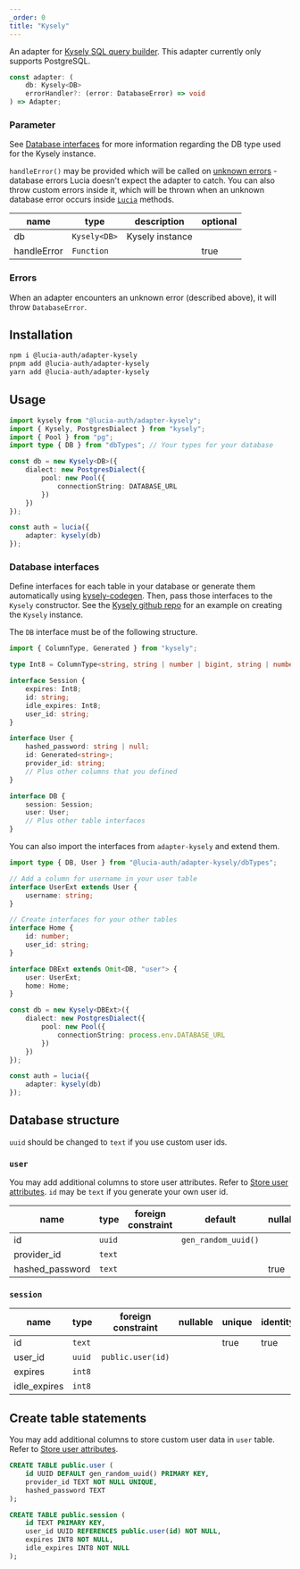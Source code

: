 ```yaml
---
_order: 0
title: "Kysely"
---
```


An adapter for [Kysely SQL query builder](https://github.com/koskimas/kysely). This adapter currently only supports PostgreSQL.

```ts
const adapter: (
	db: Kysely<DB>
	errorHandler?: (error: DatabaseError) => void
) => Adapter;
```

### Parameter

See [Database interfaces](#database-interfaces) for more information regarding the DB type used for the Kysely instance.

`handleError()` may be provided which will be called on [unknown errors](/learn/basics/error-handling#known-errors) - database errors Lucia doesn't expect the adapter to catch. You can also throw custom errors inside it, which will be thrown when an unknown database error occurs inside [`Lucia`](/reference/api/server-api#lucia-default) methods.

| name        | type         | description     | optional |
| ----------- | ------------ | --------------- | -------- |
| db          | `Kysely<DB>` | Kysely instance |          |
| handleError | `Function`   |                 | true     |

### Errors

When an adapter encounters an unknown error (described above), it will throw `DatabaseError`.

## Installation

```bash
npm i @lucia-auth/adapter-kysely
pnpm add @lucia-auth/adapter-kysely
yarn add @lucia-auth/adapter-kysely
```

## Usage

```ts
import kysely from "@lucia-auth/adapter-kysely";
import { Kysely, PostgresDialect } from "kysely";
import { Pool } from "pg";
import type { DB } from "dbTypes"; // Your types for your database

const db = new Kysely<DB>({
	dialect: new PostgresDialect({
		pool: new Pool({
			connectionString: DATABASE_URL
		})
	})
});

const auth = lucia({
	adapter: kysely(db)
});
```

### Database interfaces

Define interfaces for each table in your database or generate them automatically using [kysely-codegen](https://github.com/RobinBlomberg/kysely-codegen). Then, pass those interfaces to the `Kysely` constructor. See the [Kysely github repo](https://github.com/koskimas/kysely#minimal-example) for an example on creating the `Kysely` instance.

The `DB` interface must be of the following structure.

```ts
import { ColumnType, Generated } from "kysely";

type Int8 = ColumnType<string, string | number | bigint, string | number | bigint>;

interface Session {
	expires: Int8;
	id: string;
	idle_expires: Int8;
	user_id: string;
}

interface User {
	hashed_password: string | null;
	id: Generated<string>;
	provider_id: string;
	// Plus other columns that you defined
}

interface DB {
	session: Session;
	user: User;
	// Plus other table interfaces
}
```

You can also import the interfaces from `adapter-kysely` and extend them.

```ts
import type { DB, User } from "@lucia-auth/adapter-kysely/dbTypes";

// Add a column for username in your user table
interface UserExt extends User {
	username: string;
}

// Create interfaces for your other tables
interface Home {
	id: number;
	user_id: string;
}

interface DBExt extends Omit<DB, "user"> {
	user: UserExt;
	home: Home;
}

const db = new Kysely<DBExt>({
	dialect: new PostgresDialect({
		pool: new Pool({
			connectionString: process.env.DATABASE_URL
		})
	})
});

const auth = lucia({
	adapter: kysely(db)
});
```

## Database structure

`uuid` should be changed to `text` if you use custom user ids.

### `user`

You may add additional columns to store user attributes. Refer to [Store user attributes](/learn/basics/store-user-attributes). `id` may be `text` if you generate your own user id.

| name            | type   | foreign constraint | default             | nullable | unique | identity |
| --------------- | ------ | ------------------ | ------------------- | -------- | ------ | -------- |
| id              | `uuid` |                    | `gen_random_uuid()` |          | true   | true     |
| provider_id     | `text` |                    |                     |          | true   |          |
| hashed_password | `text` |                    |                     | true     |        |          |

### `session`

| name         | type   | foreign constraint | nullable | unique | identity |
| ------------ | ------ | ------------------ | -------- | ------ | -------- |
| id           | `text` |                    |          | true   | true     |
| user_id      | `uuid` | `public.user(id)`  |          |        |          |
| expires      | `int8` |                    |          |        |          |
| idle_expires | `int8` |                    |          |        |          |

## Create table statements

You may add additional columns to store custom user data in `user` table. Refer to [Store user attributes](/learn/basics/store-user-attributes).

```sql
CREATE TABLE public.user (
	id UUID DEFAULT gen_random_uuid() PRIMARY KEY,
	provider_id TEXT NOT NULL UNIQUE,
	hashed_password TEXT
);

CREATE TABLE public.session (
  	id TEXT PRIMARY KEY,
	user_id UUID REFERENCES public.user(id) NOT NULL,
	expires INT8 NOT NULL,
	idle_expires INT8 NOT NULL
);
```

